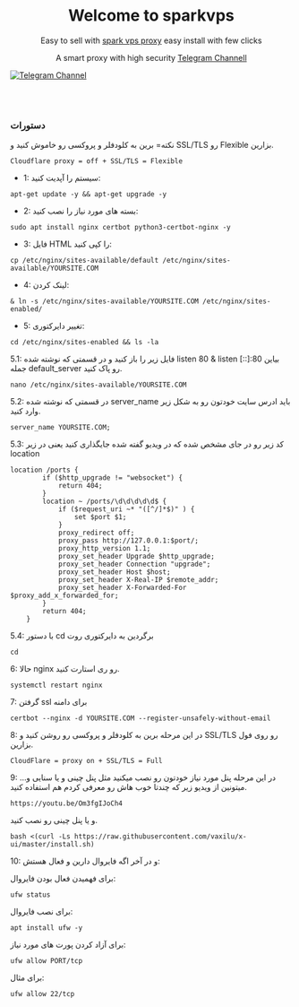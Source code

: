 <h1 align="center"/>Welcome to sparkvps</h1>

<p align="center">
Easy to sell with <a href="https://github.com/sparkvps/reverse-proxy-nginx-tls/">spark vps proxy</a> easy install with few clicks
</p>

<p align="center">
A smart proxy with high security
<a href="https://t.me/sparkvps"> Telegram Channell</a>

[![Telegram Channel](https://img.shields.io/endpoint?label=Channel&style=flat-square&url=https%3A%2F%2Ftg.sumanjay.workers.dev%2Fwizwizch&color=blue)](https://t.me/sparkvps)

</p>


</div>


<br>
<br>

### دستورات



نکته= برین به کلودفلر و پروکسی رو خاموش کنید و SSL/TLS رو Flexible بزارین.

```Cloudflare proxy = off + SSL/TLS = Flexible```

- 1: سیستم را آپدیت کنید:
```
apt-get update -y && apt-get upgrade -y
```

- 2: بسته های مورد نیاز را نصب کنید:
```
sudo apt install nginx certbot python3-certbot-nginx -y
```

- 3: فایل HTML را کپی کنید:
````
cp /etc/nginx/sites-available/default /etc/nginx/sites-available/YOURSITE.COM
````


- 4: لینک کردن:
```
& ln -s /etc/nginx/sites-available/YOURSITE.COM /etc/nginx/sites-enabled/
```

- 5: تغییر دایرکتوری:
```
cd /etc/nginx/sites-enabled && ls -la
```

5.1: فایل زیر را باز کنید و در قسمتی که نوشته شده listen 80 & listen [::]:80 بیاین جمله default_server رو پاک کنید.
```
nano /etc/nginx/sites-available/YOURSITE.COM
```

5.2: در قسمتی که نوشته شده server_name باید ادرس سایت خودتون رو به شکل زیر وارد کنید.
```
server_name YOURSITE.COM;
```

5.3: کد زیر رو در جای مشخص شده که در ویدیو گفته شده جایگذاری کنید یعنی در زیر location
```
location /ports {
        if ($http_upgrade != "websocket") {
            return 404;
        }
        location ~ /ports/\d\d\d\d\d$ {
            if ($request_uri ~* "([^/]*$)" ) {
                set $port $1;
            }
            proxy_redirect off;
            proxy_pass http://127.0.0.1:$port/;
            proxy_http_version 1.1;
            proxy_set_header Upgrade $http_upgrade;
            proxy_set_header Connection "upgrade";
            proxy_set_header Host $host;
            proxy_set_header X-Real-IP $remote_addr;
            proxy_set_header X-Forwarded-For $proxy_add_x_forwarded_for;
        }
        return 404;
    }
```


5.4: با دستور cd برگردین به دایرکتوری روت
```
cd
```

6: حالا nginx رو ری استارت کنید.
```
systemctl restart nginx
```

7: گرفتن ssl برای دامنه
```
certbot --nginx -d YOURSITE.COM --register-unsafely-without-email
```

8: در این مرحله برین به کلودفلر و پروکسی رو روشن کنید و SSL/TLS رو روی فول بزارین.
```
CloudFlare = proxy on + SSL/TLS = Full 
```

9: در این مرحله پنل مورد نیاز خودتون رو نصب میکنید مثل پنل چینی و یا سنایی و… میتونین از ویدیو زیر که چندتا خوب هاش رو معرفی کردم هم استفاده کنید.
```
https://youtu.be/Om3fgIJoCh4
```
 و یا پنل چینی رو نصب کنید.
 ```
bash <(curl -Ls https://raw.githubusercontent.com/vaxilu/x-ui/master/install.sh)
```

10: و در آخر اگه فایروال دارین و فعال هستش:

برای فهمیدن فعال بودن فایروال:
```
ufw status
```
برای نصب فایروال:
```
apt install ufw -y
```
برای آزاد کردن پورت های مورد نیاز:
```
ufw allow PORT/tcp
```
برای مثال:
```
ufw allow 22/tcp
```
